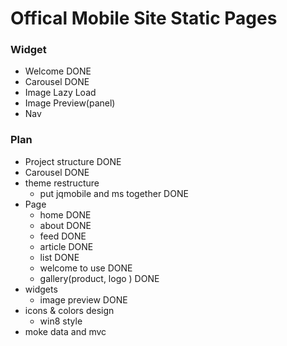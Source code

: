Offical Mobile Site Static Pages
==========

### Widget
- Welcome DONE
- Carousel DONE
- Image Lazy Load
- Image Preview(panel)
- Nav

### Plan
- Project structure  DONE
- Carousel  DONE
- theme restructure
	- put jqmobile and ms together DONE
- Page
	- home DONE
	- about DONE
	- feed DONE
	- article DONE
	- list DONE
	- welcome to use DONE
	- gallery(product, logo ) DONE
- widgets
	- image preview DONE
- icons & colors design
	- win8 style
- moke data and mvc